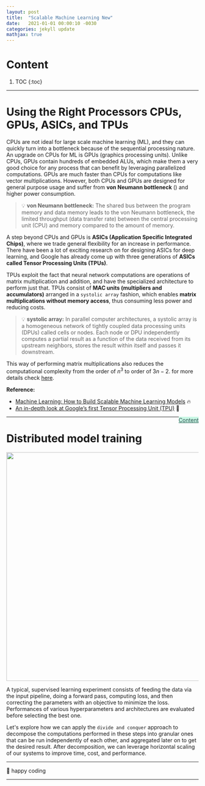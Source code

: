 ```yaml
---
layout: post
title:  "Scalable Machine Learning New"
date:   2021-01-01 00:00:10 -0030
categories: jekyll update
mathjax: true
---
```




# Content

1. TOC
{:toc}
---


# Using the Right Processors CPUs, GPUs, ASICs, and TPUs

CPUs are not ideal for large scale machine learning (ML), and they can quickly turn into a bottleneck because of the sequential processing nature. An upgrade on CPUs for ML is GPUs (graphics processing units). Unlike CPUs, GPUs contain hundreds of embedded ALUs, which make them a very good choice for any process that can benefit by leveraging parallelized computations. GPUs are much faster than CPUs for computations like vector multiplications. However, both CPUs and GPUs are designed for general purpose usage and suffer from **von Neumann bottleneck** () and higher power consumption.

> :bulb: **von Neumann bottleneck:** The shared bus between the program memory and data memory leads to the von Neumann bottleneck, the limited throughput (data transfer rate) between the central processing unit (CPU) and memory compared to the amount of memory. 

A step beyond CPUs and GPUs is **ASICs (Application Specific Integrated Chips)**, where we trade general flexibility for an increase in performance. There have been a lot of exciting research on for designing ASICs for deep learning, and Google has already come up with three generations of **ASICs called Tensor Processing Units (TPUs)**.

TPUs exploit the fact that neural network computations are operations of matrix multiplication and addition, and have the specialized architecture to perform just that. TPUs consist of **MAC units (multipliers and accumulators)** arranged in a `systolic array` fashion, which enables **matrix multiplications without memory access**, thus consuming less power and reducing costs.

> :bulb: **systolic array:** In parallel computer architectures, a systolic array is a homogeneous network of tightly coupled data processing units (DPUs) called cells or nodes. Each node or DPU independently computes a partial result as a function of the data received from its upstream neighbors, stores the result within itself and passes it downstream.

This way of performing matrix multiplications also reduces the computational complexity from the order of $n^3$ to order of $3n - 2$. for more details check [here](https://cloud.google.com/blog/products/gcp/an-in-depth-look-at-googles-first-tensor-processing-unit-tpu).

**Reference:**

- [Machine Learning: How to Build Scalable Machine Learning Models](https://www.codementor.io/blog/scalable-ml-models-6rvtbf8dsd) :fire:
- [An in-depth look at Google’s first Tensor Processing Unit (TPU)](https://cloud.google.com/blog/products/gcp/an-in-depth-look-at-googles-first-tensor-processing-unit-tpu) :rocket: 


<a href="#Top" style="color:#2F4F4F;background-color: #c8f7e4;float: right;">Content</a>


-----

# Distributed model training

<center>
<img src="https://cdn.filestackcontent.com/jERYMQCTuWmEdsb3Lrfs" width="600">
</center>

A typical, supervised learning experiment consists of feeding the data via the input pipeline, doing a forward pass, computing loss, and then correcting the parameters with an objective to minimize the loss. Performances of various hyperparameters and architectures are evaluated before selecting the best one.

Let's explore how we can apply the `divide and conquer` approach to decompose the computations performed in these steps into granular ones that can be run independently of each other, and aggregated later on to get the desired result. After decomposition, we can leverage horizontal scaling of our systems to improve time, cost, and performance.


----

:santa: happy coding


----
